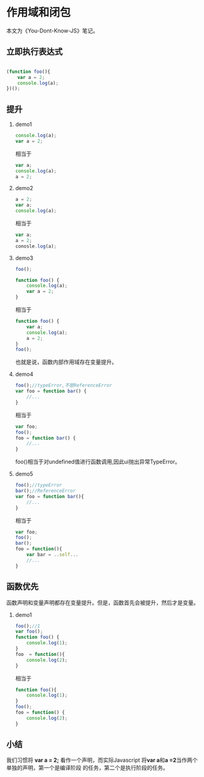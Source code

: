 # 作用域和闭包

本文为《You-Dont-Know-JS》笔记。

## 立即执行表达式
```js

(function foo(){
    var a = 2;
    console.log(a); 
})();
```
## 提升

1. demo1

    ```js
    console.log(a);
    var a = 2;
    ```
    相当于
    ```js
    var a;
    console.log(a);
    a = 2;
    ```
2. demo2
    ```js
    a = 2;
    var a;
    console.log(a);
    ```
    相当于
    ```js
    var a;
    a = 2;
    conosle.log(a);
    ```

3. demo3
    ```js
    foo();

    function foo() {
        console.log(a);
        var a = 2;
    }
    ```
    相当于
    ```js
    function foo() {
        var a;
        console.log(a);
        a = 2;
    }
    foo();
    ```
    也就是说，函数内部作用域存在变量提升。
4. demo4
    ```js
    foo();//typeError,不是ReferenceError
    var foo = function bar() {
        //...
    }
    ```
    相当于
    ```js
    var foo;
    foo();
    foo = function bar() {
        //...
    }
    ```
    foo()相当于对undefined值进行函数调用,因此ui抛出异常TypeError。
5. demo5
    ```js
    foo();//typeError
    bar();//ReferenceError
    var foo = function bar(){
        //...
    }
    ```
    相当于
    ```js
    var foo;
    foo();
    bar();
    foo = function(){
        var bar = ..self...
        //...
    }
    ```
## 函数优先
函数声明和变量声明都存在变量提升。但是，函数首先会被提升，然后才是变量。

1. demo1
    ```js
    foo();//1
    var foo();
    function foo() {
        console.log(1);
    }
    foo  = function(){
        console.log(2);
    }
    ```
    相当于
    ```js
    function foo(){
        console.log(1);
    }
    foo();
    foo = function() {
        console.log(2);
    }
    ```

## 小结

我们习惯将 **var a = 2;** 看作一个声明，而实际Javascript
将**var a**和**a =2**当作两个单独的声明，第一个是编译阶段
的任务，第二个是执行阶段的任务。